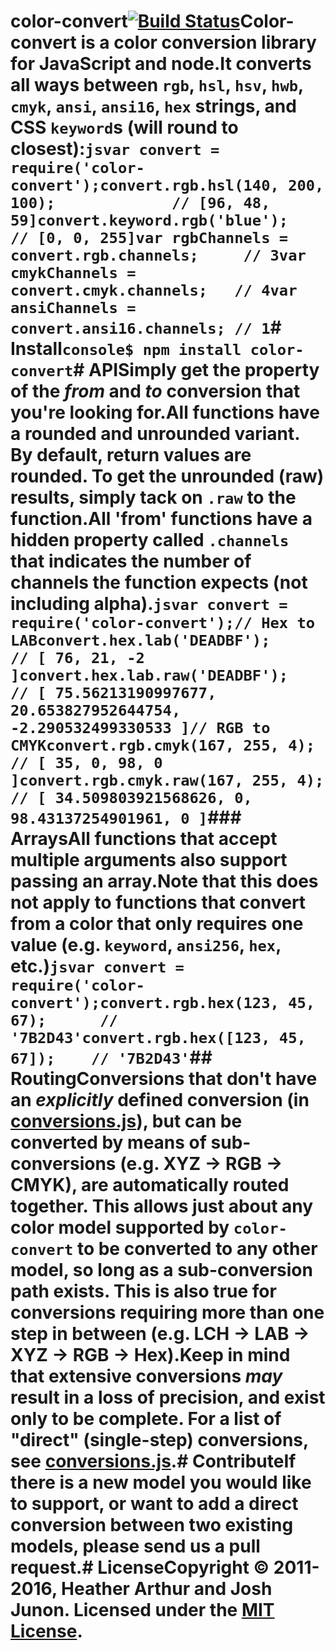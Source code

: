 # color-convert[![Build Status](https://travis-ci.org/Qix-/color-convert.svg?branch=master)](https://travis-ci.org/Qix-/color-convert)Color-convert is a color conversion library for JavaScript and node.It converts all ways between `rgb`, `hsl`, `hsv`, `hwb`, `cmyk`, `ansi`, `ansi16`, `hex` strings, and CSS `keyword`s (will round to closest):```jsvar convert = require('color-convert');convert.rgb.hsl(140, 200, 100);             // [96, 48, 59]convert.keyword.rgb('blue');                // [0, 0, 255]var rgbChannels = convert.rgb.channels;     // 3var cmykChannels = convert.cmyk.channels;   // 4var ansiChannels = convert.ansi16.channels; // 1```# Install```console$ npm install color-convert```# APISimply get the property of the _from_ and _to_ conversion that you're looking for.All functions have a rounded and unrounded variant. By default, return values are rounded. To get the unrounded (raw) results, simply tack on `.raw` to the function.All 'from' functions have a hidden property called `.channels` that indicates the number of channels the function expects (not including alpha).```jsvar convert = require('color-convert');// Hex to LABconvert.hex.lab('DEADBF');         // [ 76, 21, -2 ]convert.hex.lab.raw('DEADBF');     // [ 75.56213190997677, 20.653827952644754, -2.290532499330533 ]// RGB to CMYKconvert.rgb.cmyk(167, 255, 4);     // [ 35, 0, 98, 0 ]convert.rgb.cmyk.raw(167, 255, 4); // [ 34.509803921568626, 0, 98.43137254901961, 0 ]```### ArraysAll functions that accept multiple arguments also support passing an array.Note that this does **not** apply to functions that convert from a color that only requires one value (e.g. `keyword`, `ansi256`, `hex`, etc.)```jsvar convert = require('color-convert');convert.rgb.hex(123, 45, 67);      // '7B2D43'convert.rgb.hex([123, 45, 67]);    // '7B2D43'```## RoutingConversions that don't have an _explicitly_ defined conversion (in [conversions.js](conversions.js)), but can be converted by means of sub-conversions (e.g. XYZ -> **RGB** -> CMYK), are automatically routed together. This allows just about any color model supported by `color-convert` to be converted to any other model, so long as a sub-conversion path exists. This is also true for conversions requiring more than one step in between (e.g. LCH -> **LAB** -> **XYZ** -> **RGB** -> Hex).Keep in mind that extensive conversions _may_ result in a loss of precision, and exist only to be complete. For a list of "direct" (single-step) conversions, see [conversions.js](conversions.js).# ContributeIf there is a new model you would like to support, or want to add a direct conversion between two existing models, please send us a pull request.# LicenseCopyright &copy; 2011-2016, Heather Arthur and Josh Junon. Licensed under the [MIT License](LICENSE).
